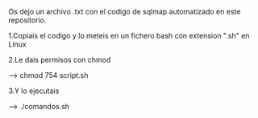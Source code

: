 Os dejo un archivo .txt con el codigo de sqlmap automatizado en este repositorio.

1.Copiais el codigo y lo meteis en un fichero bash con extension ".sh" en Linux

2.Le dais permisos con chmod

  --> chmod 754 script.sh

3.Y lo ejecutais

  --> ./comandos.sh

